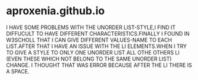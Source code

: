 # aproxenia.github.io
I HAVE SOME PROBLEMS WITH THE UNORDER LIST-STYLE,I FIND IT DIFFUCULT TO HAVE DIFFERENT CHARACTERISTICS.FINALLY I FOUND IN W3SCHOLL THAT I CAN GIVE DIFFERENT VALUES-NAME TO EACH LIST.AFTER THAT I HAVE AN ISSUE WITH THE LI ELEMENTS.WHEN I TRY TO GIVE  A STYLE TO ONLY ONE UNORDER LIST ALL OTHE OTHERS LI (EVEN THESE WHICH NOT BELONG TO THE SAME UNORDER LIST) CHANGE. I THOUGHT THAT WAS ERROR BECAUSE AFTER THE LI THERE IS A SPACE.
